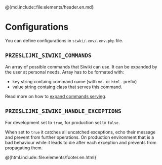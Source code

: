 @{md.include::file:elements/header.en.md}

# Configurations

You can define configurations in `siwki/.env/.env.php` file.

## `PRZESLIJMI_SIWIKI_COMMANDS`

An array of possible commands that Siwiki can use. It can be expanded by the user at personal needs. Array has to be formated with:
  - key string containg command name (with `md.` or `html.` prefix)
  - value string containg class that serves this command.

Read more on how to [expand commands serving](en-expandingCommands.!).

## `PRZESLIJMI_SIWIKI_HANDLE_EXCEPTIONS`

For development set to `true`, for production set to `false`.

When set to `true` it catches all uncatched exceptions, echo their message and prevent from further operations. On production environment that is a bad behaviour while it leads to die after each exception and prevents from propagating them.

@{html.include::file:elements/footer.en.html}
